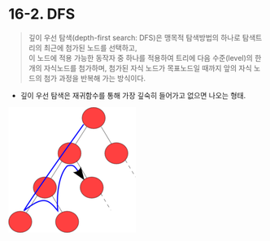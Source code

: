 # 16-2. DFS 

> 깊이 우선 탐색(depth-first search: DFS)은 맹목적 탐색방법의 하나로 탐색트리의 최근에 첨가된 노드를 선택하고,  
> 이 노드에 적용 가능한 동작자 중 하나를 적용하여 트리에 다음 수준(level)의 한 개의 자식노드를 첨가하며, 첨가된 자식 노드가 목표노드일 때까지 앞의 자식 노드의 첨가 과정을 반복해 가는 방식이다.  

* 깊이 우선 탐색은 재귀함수를 통해 가장 깊숙히 들어가고 없으면 나오는 형태.

![Depthfirst](./Depthfirst.png)    